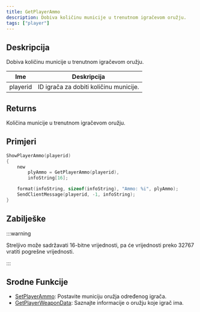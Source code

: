 ```yaml
---
title: GetPlayerAmmo
description: Dobiva količinu municije u trenutnom igračevom oružju.
tags: ["player"]
---
```


## Deskripcija

Dobiva količinu municije u trenutnom igračevom oružju.

| Ime      | Deskripcija                            |
| -------- | -------------------------------------- |
| playerid | ID igrača za dobiti količinu municije. |

## Returns

Količina municije u trenutnom igračevom oružju.

## Primjeri

```c
ShowPlayerAmmo(playerid)
{
    new
        plyAmmo = GetPlayerAmmo(playerid),
        infoString[16];

    format(infoString, sizeof(infoString), "Ammo: %i", plyAmmo);
    SendClientMessage(playerid, -1, infoString);
}
```

## Zabilješke

:::warning

Streljivo može sadržavati 16-bitne vrijednosti, pa će vrijednosti preko 32767 vratiti pogrešne vrijednosti.

:::

## Srodne Funkcije

- [SetPlayerAmmo](SetPlayerAmmo): Postavite municiju oružja određenog igrača.
- [GetPlayerWeaponData](GetPlayerWeaponData): Saznajte informacije o oružju koje igrač ima.
